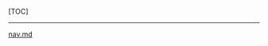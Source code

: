[TOC]

********
[nav.md](/Users/wanghaisheng/workspace/clear-example/commons-cws-dao/D:\assets\Study/nav.md)
